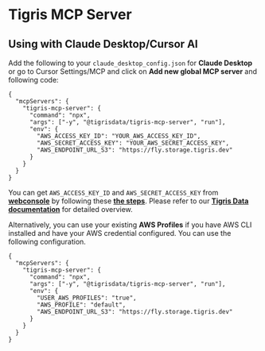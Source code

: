 # Tigris MCP Server

## Using with Claude Desktop/Cursor AI
Add the following to your `claude_desktop_config.json` for **Claude Desktop** or go to Cursor Settings/MCP and click on **Add new global MCP server** and following code:

```
{
  "mcpServers": {
    "tigris-mcp-server": {
      "command": "npx",
      "args": ["-y", "@tigrisdata/tigris-mcp-server", "run"],
      "env": {
        "AWS_ACCESS_KEY_ID": "YOUR_AWS_ACCESS_KEY_ID",
        "AWS_SECRET_ACCESS_KEY": "YOUR_AWS_SECRET_ACCESS_KEY",
        "AWS_ENDPOINT_URL_S3": "https://fly.storage.tigris.dev"
      }
    }
  }
}
```

You can get `AWS_ACCESS_KEY_ID` and `AWS_SECRET_ACCESS_KEY` from **[webconsole](https://console.tigris.dev/)** by following these **[the steps](https://www.tigrisdata.com/docs/iam/create-access-key/)**. Please refer to our **[Tigris Data documentation](https://www.tigrisdata.com/docs/get-started/)** for detailed overview.

Alternatively, you can use your existing **AWS Profiles** if you have AWS CLI installed and have your AWS credential configured. You can use the following configuration.

```
{
  "mcpServers": {
    "tigris-mcp-server": {
      "command": "npx",
      "args": ["-y", "@tigrisdata/tigris-mcp-server", "run"],
      "env": {
        "USER_AWS_PROFILES": "true",
        "AWS_PROFILE": "default",
        "AWS_ENDPOINT_URL_S3": "https://fly.storage.tigris.dev"
      }
    }
  }
}
```